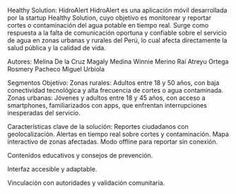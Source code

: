 Healthy Solution: HidroAlert
HidroAlert es una aplicación móvil desarrollada por la startup Healthy Solution, cuyo objetivo es monitorear y reportar cortes o contaminación del agua potable en tiempo real. Surge como respuesta a la falta de comunicación oportuna y confiable sobre el servicio de agua en zonas urbanas y rurales del Perú, lo cual afecta directamente la salud pública y la calidad de vida.

Autores:
Melina De la Cruz
Magaly Medina
Winnie Merino
Raí Atreyu Ortega
Rosmery Pacheco
Miguel Urbiola

Segmentos Objetivo:
Zonas rurales: Adultos entre 18 y 50 años, con baja conectividad tecnológica y alta frecuencia de cortes o agua contaminada.
Zonas urbanas: Jóvenes y adultos entre 18 y 45 años, con acceso a smartphones, familiarizados con apps, que enfrentan interrupciones inesperadas del servicio.

Características clave de la solución:
Reportes ciudadanos con geolocalización.
Alertas en tiempo real sobre cortes y contaminación.
Mapa interactivo de zonas afectadas.
Modo offline para reportar sin conexión.

Contenidos educativos y consejos de prevención.

Interfaz accesible y adaptable.

Vinculación con autoridades y validación comunitaria.
